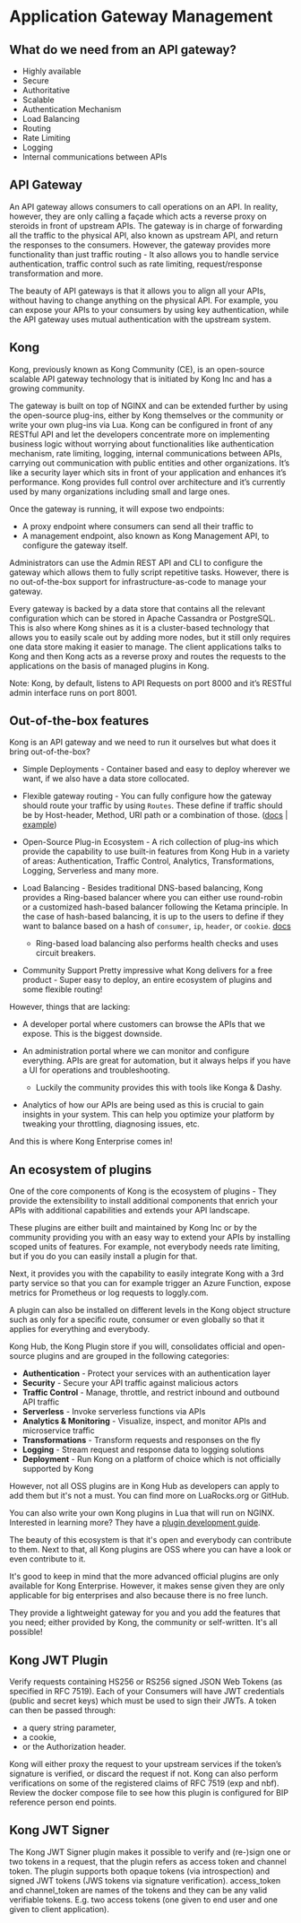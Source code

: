 # Application Gateway Management

## What do we need from an API gateway?
- Highly available
- Secure
- Authoritative
- Scalable
- Authentication Mechanism
- Load Balancing
- Routing
- Rate Limiting
- Logging
- Internal communications between APIs

## API Gateway
An API gateway allows consumers to call operations on an API. In reality, however, they are only calling a façade which acts a reverse proxy on steroids in front of upstream APIs. The gateway is in charge of forwarding all the traffic to the physical API, also known as upstream API, and return the responses to the consumers. However, the gateway provides more functionality than just traffic routing - It also allows you to handle service authentication, traffic control such as rate limiting, request/response transformation and more.

The beauty of API gateways is that it allows you to align all your APIs, without having to change anything on the physical API. For example, you can expose your APIs to your consumers by using key authentication, while the API gateway uses mutual authentication with the upstream system.

## Kong
Kong, previously known as Kong Community (CE), is an open-source scalable API gateway technology that is initiated by Kong Inc and has a growing community.

The gateway is built on top of NGINX and can be extended further by using the open-source plug-ins, either by Kong themselves or the community or write your own plug-ins via Lua. Kong can be configured in front of any RESTful API and let the developers concentrate more on implementing business logic without worrying about functionalities like authentication mechanism, rate limiting, logging,  internal communications between APIs, carrying out communication with public entities and other organizations. It’s like a security layer  which sits in front of your application and enhances it’s performance. Kong provides full control over architecture and it’s currently used by many organizations including small and large ones.

Once the gateway is running, it will expose two endpoints:

- A proxy endpoint where consumers can send all their traffic to
- A management endpoint, also known as Kong Management API, to configure the gateway itself.

Administrators can use the Admin REST API and CLI to configure the gateway which allows them to fully script repetitive tasks. However, there is no out-of-the-box support for infrastructure-as-code to manage your gateway.

Every gateway is backed by a data store that contains all the relevant configuration which can be stored in Apache Cassandra or PostgreSQL. This is also where Kong shines as it is a cluster-based technology that allows you to easily scale out by adding more nodes, but it still only requires one data store making it easier to manage. The client applications talks to Kong and then Kong acts as a reverse proxy and routes the requests to the applications on the basis of managed plugins in Kong.

Note: Kong, by default, listens to API Requests on port 8000 and it’s RESTful admin interface runs on port 8001.

## Out-of-the-box features
Kong is an API gateway and we need to run it ourselves but what does it bring out-of-the-box?

- Simple Deployments - Container based and easy to deploy wherever we want, if we also have a data store collocated.

- Flexible gateway routing - You can fully configure how the gateway should route your traffic by using `Routes`. These define if traffic should be by Host-header, Method, URI path or a combination of those. ([docs](https://docs.konghq.com/0.14.x/proxy/) | [example](https://docs.konghq.com/0.14.x/proxy/#routes-and-matching-capabilities))

- Open-Source Plug-in Ecosystem - A rich collection of plug-ins which provide the capability to use built-in features from Kong Hub in a variety of areas: Authentication, Traffic Control, Analytics, Transformations, Logging, Serverless and many more.

- Load Balancing - Besides traditional DNS-based balancing, Kong provides a Ring-based balancer where you can either use round-robin or a customized hash-based balancer following the Ketama principle. In the case of hash-based balancing, it is up to the users to define if they want to balance based on a hash of `consumer`, `ip`, `header`, or `cookie`. [docs](https://docs.konghq.com/0.14.x/loadbalancing/#ring-balancer)
     - Ring-based load balancing also performs health checks and uses circuit breakers.

- Community Support
Pretty impressive what Kong delivers for a free product - Super easy to deploy, an entire ecosystem of plugins and some flexible routing!

However, things that are lacking:

- A developer portal where customers can browse the APIs that we expose. This is the biggest downside.

- An administration portal where we can monitor and configure everything. APIs are great for automation, but it always helps if you have a UI for operations and troubleshooting.
     - Luckily the community provides this with tools like Konga & Dashy.

- Analytics of how our APIs are being used as this is crucial to gain insights in your system. This can help you optimize your platform by tweaking your throttling, diagnosing issues, etc.

And this is where Kong Enterprise comes in!

## An ecosystem of plugins
One of the core components of Kong is the ecosystem of plugins - They provide the extensibility to install additional components that enrich your APIs with additional capabilities and extends your API landscape.

These plugins are either built and maintained by Kong Inc or by the community providing you with an easy way to extend your APIs by installing scoped units of features. For example, not everybody needs rate limiting, but if you do you can easily install a plugin for that.

Next, it provides you with the capability to easily integrate Kong with a 3rd party service so that you can for example trigger an Azure Function, expose metrics for Prometheus or log requests to loggly.com.

A plugin can also be installed on different levels in the Kong object structure such as only for a specific route, consumer or even globally so that it applies for everything and everybody.

Kong Hub, the Kong Plugin store if you will, consolidates official and open-source plugins and are grouped in the following categories:

- **Authentication** - Protect your services with an authentication layer
- **Security** - Secure your API traffic against malicious actors
- **Traffic Control** - Manage, throttle, and restrict inbound and outbound API traffic
- **Serverless** - Invoke serverless functions via APIs
- **Analytics & Monitoring** - Visualize, inspect, and monitor APIs and microservice traffic
- **Transformations** - Transform requests and responses on the fly
- **Logging** - Stream request and response data to logging solutions
- **Deployment** - Run Kong on a platform of choice which is not officially supported by Kong

However, not all OSS plugins are in Kong Hub as developers can apply to add them but it's not a must. You can find more on LuaRocks.org or GitHub. 

You can also write your own Kong plugins in Lua that will run on NGINX. Interested in learning more? They have a [plugin development guide](https://docs.konghq.com/0.14.x/plugin-development/).

The beauty of this ecosystem is that it's open and everybody can contribute to them. Next to that, all Kong plugins are OSS where you can have a look or even contribute to it.

It's good to keep in mind that the more advanced official plugins are only available for Kong Enterprise. However, it makes sense given they are only applicable for big enterprises and also because there is no free lunch. 

They provide a lightweight gateway for you and you add the features that you need; either provided by Kong, the community or self-written. It's all possible!

## Kong JWT Plugin
Verify requests containing HS256 or RS256 signed JSON Web Tokens (as specified in RFC 7519). Each of your Consumers will have JWT credentials (public and secret keys) which must be used to sign their JWTs. A token can then be passed through:

- a query string parameter,
- a cookie,
- or the Authorization header.

Kong will either proxy the request to your upstream services if the token’s signature is verified, or discard the request if not. Kong can also perform verifications on some of the registered claims of RFC 7519 (exp and nbf). Review the docker compose file to see how this plugin is configured for BIP reference person end points.

## Kong JWT Signer

The Kong JWT Signer plugin makes it possible to verify and (re-)sign one or two tokens in a request, that the plugin refers as access token and channel token. The plugin supports both opaque tokens (via introspection) and signed JWT tokens (JWS tokens via signature verification). access_token and channel_token are names of the tokens and they can be any valid verifiable tokens. E.g. two access tokens (one given to end user and one given to client application).